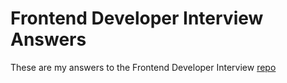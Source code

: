 # Frontend Developer Interview Answers
These are my answers to the Frontend Developer Interview [repo](https://github.com/h5bp/Front-end-Developer-Interview-Questions)
